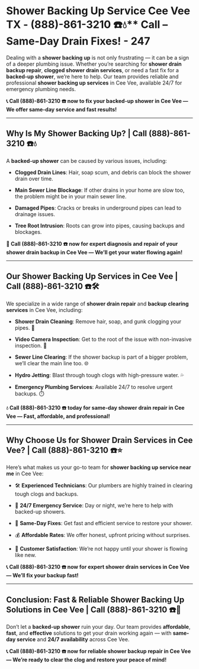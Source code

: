 # Shower Backing Up Service Cee Vee TX - (888)-861-3210 ☎️💧** Call – Same-Day Drain Fixes! - 247

Dealing with a **shower backing up** is not only frustrating — it can be a sign of a deeper plumbing issue. Whether you’re searching for **shower drain backup repair**, **clogged shower drain services**, or need a fast fix for a **backed-up shower**, we’re here to help. Our team provides reliable and professional **shower backing up services** in Cee Vee, available 24/7 for emergency plumbing needs.

**📞 Call (888)-861-3210 ☎️ now to fix your backed-up shower in Cee Vee — We offer same-day service and fast results!**

---

## **Why Is My Shower Backing Up? | Call (888)-861-3210 ☎️💧**

A **backed-up shower** can be caused by various issues, including:

- **Clogged Drain Lines**: Hair, soap scum, and debris can block the shower drain over time.  
- **Main Sewer Line Blockage**: If other drains in your home are slow too, the problem might be in your main sewer line.  
- **Damaged Pipes**: Cracks or breaks in underground pipes can lead to drainage issues.  
- **Tree Root Intrusion**: Roots can grow into pipes, causing backups and blockages.

**🚿 Call (888)-861-3210 ☎️ now for expert diagnosis and repair of your shower drain backup in Cee Vee — We’ll get your water flowing again!**

---

## **Our Shower Backing Up Services in Cee Vee | Call (888)-861-3210 ☎️🛠️**

We specialize in a wide range of **shower drain repair** and **backup clearing services** in Cee Vee, including:

- **Shower Drain Cleaning**: Remove hair, soap, and gunk clogging your pipes. 🧼  
- **Video Camera Inspection**: Get to the root of the issue with non-invasive inspection. 🎥  
- **Sewer Line Clearing**: If the shower backup is part of a bigger problem, we’ll clear the main line too. 🌐  
- **Hydro Jetting**: Blast through tough clogs with high-pressure water. 💦  
- **Emergency Plumbing Services**: Available 24/7 to resolve urgent backups. ⏱️

**💧 Call (888)-861-3210 ☎️ today for same-day shower drain repair in Cee Vee — Fast, affordable, and professional!**

---

## **Why Choose Us for Shower Drain Services in Cee Vee? | Call (888)-861-3210 ☎️⭐**

Here’s what makes us your go-to team for **shower backing up service near me** in Cee Vee:

- 🛠️ **Experienced Technicians**: Our plumbers are highly trained in clearing tough clogs and backups.  
- 🚨 **24/7 Emergency Service**: Day or night, we’re here to help with backed-up showers.  
- 🚿 **Same-Day Fixes**: Get fast and efficient service to restore your shower.  
- 💰 **Affordable Rates**: We offer honest, upfront pricing without surprises.  
- 🌟 **Customer Satisfaction**: We’re not happy until your shower is flowing like new.

**📞 Call (888)-861-3210 ☎️ now for expert shower drain services in Cee Vee — We’ll fix your backup fast!**

---

## **Conclusion: Fast & Reliable Shower Backing Up Solutions in Cee Vee | Call (888)-861-3210 ☎️🚿**

Don’t let a **backed-up shower** ruin your day. Our team provides **affordable**, **fast**, and **effective** solutions to get your drain working again — with **same-day service** and **24/7 availability** across Cee Vee.

**📞 Call (888)-861-3210 ☎️ now for reliable shower backup repair in Cee Vee — We’re ready to clear the clog and restore your peace of mind!**
